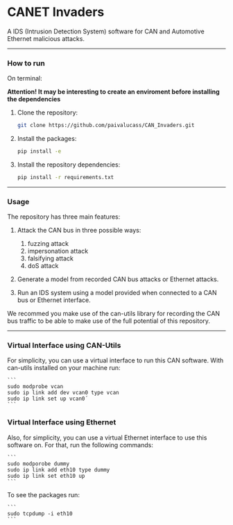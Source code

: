 # CANET Invaders

A IDS (Intrusion Detection System) software for CAN and Automotive Ethernet malicious attacks.

---
### How to run

On terminal:

**Attention! It may be interesting to create an enviroment before installing the dependencies**

1. Clone the repository:
    ```bash
    git clone https://github.com/paivalucass/CAN_Invaders.git
    ```

2. Install the packages:
    ```bash
    pip install -e
    ```

3. Install the repository dependencies:
    ```bash
    pip install -r requirements.txt
    ```

---

### Usage

The repository has three main features:

1. Attack the CAN bus in three possible ways:
   1. fuzzing attack
   2. impersonation attack
   3. falsifying attack
   4. doS attack

2. Generate a model from recorded CAN bus attacks or Ethernet attacks.

3. Run an IDS system using a model provided when connected to a CAN bus or Ethernet interface.  

We recommed you make use of the can-utils library for recording the CAN bus traffic to be able to make use of the full potential of this repository.

---

### Virtual Interface using CAN-Utils

For simplicity, you can use a virtual interface to run this CAN software. With can-utils installed on your machine run:

    ```
    sudo modprobe vcan
    sudo ip link add dev vcan0 type vcan
    sudo ip link set up vcan0´
    ```

### Virtual Interface using Ethernet

Also, for simplicity, you can use a virtual Ethernet interface to use this software on. For that, run the following commands:

    ```
    sudo modporobe dummy 
    sudo ip link add eth10 type dummy
    sudo ip link set eth10 up 
    ```

To see the packages run:

    ```
    sudo tcpdump -i eth10
    ```